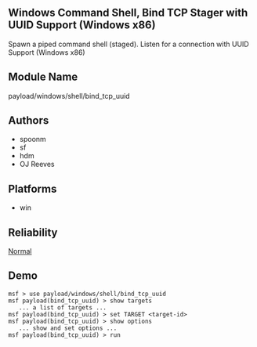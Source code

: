 ## Windows Command Shell, Bind TCP Stager with UUID Support (Windows x86)

Spawn a piped command shell (staged). Listen for a 
connection with UUID Support (Windows x86)


## Module Name
payload/windows/shell/bind_tcp_uuid

## Authors
* spoonm
* sf
* hdm
* OJ Reeves





## Platforms
* win

## Reliability
[Normal](https://github.com/rapid7/metasploit-framework/wiki/Exploit-Ranking)

## Demo

```
msf > use payload/windows/shell/bind_tcp_uuid
msf payload(bind_tcp_uuid) > show targets
   ... a list of targets ...
msf payload(bind_tcp_uuid) > set TARGET <target-id>
msf payload(bind_tcp_uuid) > show options
   ... show and set options ...
msf payload(bind_tcp_uuid) > run
```
    
    